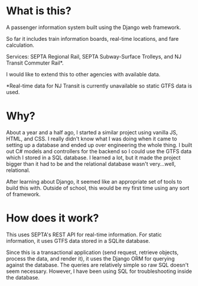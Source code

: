# What is this?

A passenger information system built using the Django web framework. 

So far it includes train information boards, real-time locations, and fare calculation.

Services: SEPTA Regional Rail, SEPTA Subway-Surface Trolleys, and NJ Transit Commuter Rail*.

I would like to extend this to other agencies with available data.

*Real-time data for NJ Transit is currently unavailable so static GTFS data is used.

# Why?

About a year and a half ago, I started a similar project using vanilla JS, HTML, and CSS. I really didn't know what I was doing when it came to setting up a database and ended up over engineering the whole thing. I built out C# models and controllers for the backend so I could use the GTFS data which I stored in a SQL database. I learned a lot, but it made the project bigger than it had to be and the relational database wasn't very...well, relational.

After learning about Django, it seemed like an appropriate set of tools to build this with. Outside of school, this would be my first time using any sort of framework. 

# How does it work?

This uses SEPTA's REST API for real-time information. For static information, it uses GTFS data stored in a SQLite database.

Since this is a transactional application (send request, retrieve objects, process the data, and render it), it uses the Django ORM for querying against the database. The queries are relatively simple so raw SQL doesn't seem necessary. However, I have been using SQL for troubleshooting inside the database.

